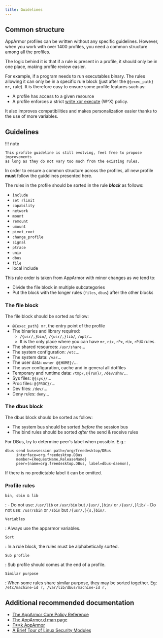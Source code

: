 ```yaml
---
title: Guidelines
---
```


## Common structure

AppArmor profiles can be written without any specific guidelines. However,
when you work with over 1400 profiles, you need a common structure among all the
profiles. 

The logic behind it is that if a rule is present in a profile, it should only be
in one place, making profile review easier. 

For example, if a program needs to run executables binary. The rules allowing it
can only be in a specific rule block (just after the `@{exec_path} mr,` rule). It
is therefore easy to ensure some profile features such as:

* A profile has access to a given resource 
* A profile enforces a strict [write xor execute] (W^X) policy. 

It also improves compatibilities and makes personalization easier thanks to the
use of more variables.
 
## Guidelines

!!! note

    This profile guideline is still evolving, feel free to propose improvements
    as long as they do not vary too much from the existing rules.

In order to ensure a common structure across the profiles, all new profile **must**
follow the guidelines presented here.

The rules in the profile should be sorted in the rule ***block*** as follows:

- `include`
- `set rlimit`
- `capability`
- `network`
- `mount`
- `remount`
- `umount`
- `pivot_root`
- `change_profile`
- `signal`
- `ptrace`
- `unix`
- `dbus`
- `file`
- local include

This rule order is taken from AppArmor with minor changes as we tend to:

- Divide the file block in multiple subcategories
- Put the block with the longer rules (`files`, `dbus`) after the other blocks

### The file block

The file block should be sorted as follow:

- `@{exec_path} mr`, the entry point of the profile
- The binaries and library required:
    - `/{usr/,}bin/`, `/{usr/,}lib/`, `/opt/`...
    - It is the only place where you can have `mr`, `rix`, `rPx`, `rUx`, `rPUX` rules.
- The shared resources: `/usr/share`...
- The system configuration: `/etc`...
- The system data: `/var`...
- The user data: `owner @{HOME}/`...
- The user configuration, cache and in general all dotfiles
- Temporary and runtime data: `/tmp/`, `@{run}/`, `/dev/shm/`...
- Sys files: `@{sys}/`...
- Proc files: `@{PROC}/`... 
- Dev files: `/dev/`...
- Deny rules: `deny`...

### The dbus block


The dbus block should be sorted as follow:

- The system bus should be sorted *before* the session bus
- The bind rules should be sorted *after* the send & receive rules

For DBus, try to determine peer's label when possible. E.g.:
```
dbus send bus=session path=/org/freedesktop/DBus
     interface=org.freedesktop.DBus
     member={RequestName,ReleaseName}
     peer=(name=org.freedesktop.DBus, label=dbus-daemon),
```
If there is no predictable label it can be omitted.

### Profile rules

`bin, sbin & lib`

:   - Do not use: `/usr/lib` or `/usr/bin` but `/{usr/,}bin/` or `/{usr/,}lib/`
    - Do not use: `/usr/sbin` or `/sbin` but `/{usr/,}{s,}bin/`.

`Variables`

:   Always use the apparmor variables.

`Sort`

:   In a rule block, the rules must be alphabetically sorted.

`Sub profile`

:   Sub profile should comes at the end of a profile.

`Similar purpose`

:   When some rules share similar purpose, they may be sorted together. Eg:
    ```
    /etc/machine-id r,
    /var/lib/dbus/machine-id r,
    ```


## Additional recommended documentation

* [The AppArmor Core Policy Reference](https://gitlab.com/apparmor/apparmor/-/wikis/AppArmor_Core_Policy_Reference)
* [The AppArmor.d man page](https://man.archlinux.org/man/apparmor.d.5)
* [F**k AppArmor](https://presentations.nordisch.org/apparmor/#/)
* [A Brief Tour of Linux Security Modules](https://www.starlab.io/blog/a-brief-tour-of-linux-security-modules)

[write xor execute]: https://en.wikipedia.org/wiki/W%5EX
